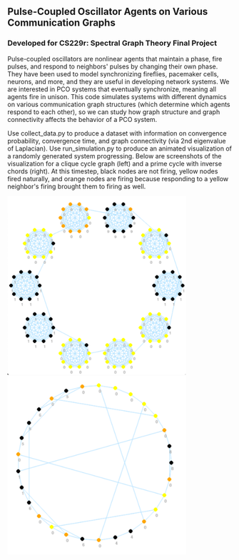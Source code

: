 ## Pulse-Coupled Oscillator Agents on Various Communication Graphs
### Developed for CS229r: Spectral Graph Theory Final Project

Pulse-coupled oscillators are nonlinear agents that maintain a phase, fire pulses, and respond to neighbors' pulses by changing their own phase. They have been 
used to model synchronizing fireflies, pacemaker cells, neurons, and more, and they are useful in developing network systems. We are interested in PCO systems 
that eventually synchronize, meaning all agents fire in unison. This code simulates systems with different dynamics on various communication graph structures 
(which determine which agents respond to each other), so we can study how graph structure and graph connectivity affects the behavior of a PCO system.

Use collect_data.py to produce a dataset with information on convergence probability, convergence time, and graph connectivity (via 2nd eigenvalue of Laplacian).
Use run_simulation.py to produce an animated visualization of a randomly generated system progressing. Below are screenshots of the visualization for a clique 
cycle graph (left) and a prime cycle with inverse chords (right). At this timestep, black nodes are not firing, yellow nodes fired naturally, and orange nodes 
are firing because responding to a yellow neighbor's firing brought them to firing as well.

<img src = "https://github.com/lliu12/firefly_graphs/blob/main/cc_simulation_screenshot.png?raw=true" width="400" height="400" /> <img src = "https://github.com/lliu12/firefly_graphs/blob/main/invchord_simulation_screenshot.png?raw=true" width="400" height="400" />
